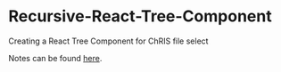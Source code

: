 # Recursive-React-Tree-Component
Creating a React Tree Component for ChRIS file select

Notes can be found [here](https://github.com/PintoGideon/Recursive-React-Tree-Component/wiki).
